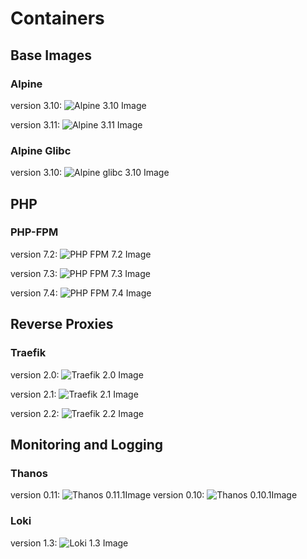 # Containers

## Base Images

### Alpine
version 3.10: ![Alpine 3.10 Image](https://github.com/techniumlabs/containers/workflows/Alpine%203.10%20Image/badge.svg)

version 3.11: ![Alpine 3.11 Image](https://github.com/techniumlabs/containers/workflows/Alpine%203.11%20Image/badge.svg)


### Alpine Glibc
version 3.10: ![Alpine glibc 3.10 Image](https://github.com/techniumlabs/containers/workflows/Alpine%20glibc%203.10%20Image/badge.svg)


## PHP

### PHP-FPM
version 7.2: ![PHP FPM 7.2 Image](https://github.com/techniumlabs/containers/workflows/PHP%20FPM%207.2%20Image/badge.svg)

version 7.3: ![PHP FPM 7.3 Image](https://github.com/techniumlabs/containers/workflows/PHP%20FPM%207.3%20Image/badge.svg)

version 7.4: ![PHP FPM 7.4 Image](https://github.com/techniumlabs/containers/workflows/PHP%20FPM%207.4%20Image/badge.svg)


## Reverse Proxies

### Traefik
version 2.0: ![Traefik 2.0 Image](https://github.com/techniumlabs/containers/workflows/Traefik%202.0%20Image/badge.svg)

version 2.1: ![Traefik 2.1 Image](https://github.com/techniumlabs/containers/workflows/Traefik%202.1%20Image/badge.svg)

version 2.2: ![Traefik 2.2 Image](https://github.com/techniumlabs/containers/workflows/Traefik%202.2%20Image/badge.svg)


## Monitoring and Logging
### Thanos
version 0.11: ![Thanos 0.11.1Image](https://github.com/techniumlabs/containers/workflows/Thanos%200.11.1Image/badge.svg)
version 0.10: ![Thanos 0.10.1Image](https://github.com/techniumlabs/containers/workflows/Thanos%200.10.1Image/badge.svg)

### Loki
version 1.3: ![Loki 1.3 Image](https://github.com/techniumlabs/containers/workflows/Loki%201.3%20Image/badge.svg)

